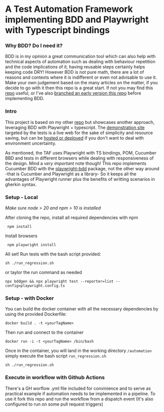 # A Test Automation Framework implementing BDD and Playwright with Typescript bindings

### Why BDD? Do I need it?
BDD is in my opinion a great communication tool which can also help with technical aspects of automation such as dealing with behaviour repetition and the code implications of it, having reusable steps certainly helps keeping code DRY! However BDD is not pure math, there are a lot of reasons and contexts where it is indifferent or even not advisable to use it. Make your own judgement based on the many articles on the matter, if you decide to go with it then this repo is a great start. If not you may find this [repo](https://github.com/matiasleandronunez/typescript_automation_suite) useful, or I've also [branched an early version this repo](https://github.com/matiasleandronunez/playwright_ts_with_bdd/tree/release/without_bdd) before implementing BDD.

### Intro
This project is based on my other [repo](https://github.com/matiasleandronunez/typescript_automation_suite) but showcases another approach, leveraging BDD with Playwright + typescript. 
The [demonstration site](https://practicesoftwaretesting.com) targeted by the tests is a live web for the sake of simplicity and resource saving, but can be [hosted or deployed](https://github.com/testsmith-io/practice-software-testing) if you don't want to deal with environment uncertainty.

As mentioned, the TAF uses Playwright with TS bindings, POM, Cucumber BBD and tests in different browsers while dealing with responsiveness of the design.
Mind a _very important_ note though! This repo implements Cucumber BDD with the [playwright-bdd](https://github.com/vitalets/playwright-bdd) package, not the other way around -that is Cucumber and Playwright as a library- So it keeps all the advantages of Playwright runner plus the benefits of writting scenarios in gherkin syntax.

### Setup - Local
*Make sure node > 20 and npm > 10 is installed*

After cloning the repo, install all required dependencies with npm
```shell
 npm install 
 ```
Install browsers
```shell
 npm playwright install 
 ```

All set! Run tests with the bash script provided:
```shell
sh ./run_regression.sh
```
or taylor the run command as needed
```shell
npx bddgen && npx playwright test --reporter=list --config=playwright.config.ts
```

### Setup - with Docker
You can build the docker container with all the necessary dependencies by using the provided Dockerfile:

```shell 
docker build . -t <yourTagName>
```
Then run and connect to the container

```shell 
docker run -i -t <yourTagName> /bin/bash
```
Once in the container, you will land in the working directory ```/automation``` simply execute the bash script ``` run_regression.sh ```

```shell
sh ./run_regression.sh
```

### Execute in workflow with Github Actions
There's a GH worflow .yml file included for convinience and to serve as practical example if automation needs to be implemented in a pipeline. To use it fork this repo and run the workflow from a dispatch event (It's also configured to run on some pull request triggers)
